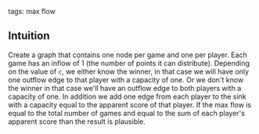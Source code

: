 tags: max flow

## Intuition
Create a graph that contains one node per game and one per player. Each game has an inflow of 1 (the number of points it can distribute). Depending on the value of `c`, we either know the winner, in that case we will have only one outflow edge to that player with a capacity of one. Or we don't know the winner in that case we'll have an outflow edge to both players with a capacity of one.
In addition we add one edge from each player to the sink with a capacity equal to the apparent score of that player. If the max flow is equal to the total number of games and equal to the sum of each player's apparent score than the result is plausible.